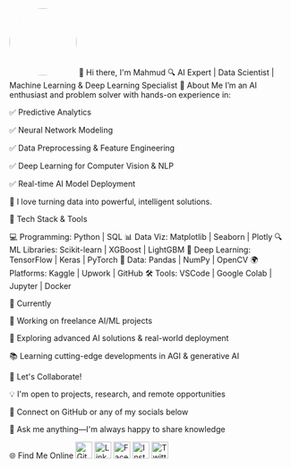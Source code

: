 <img src="https://media.licdn.com/dms/image/v2/D4D03AQH_i8ykkGJ9Xg/profile-displayphoto-shrink_200_200/B4DZUTH1BVGkAc-/0/1739782575391?e=1749081600&v=beta&t=mDFCeqFXhQvL9IeCg9Yo760S45UOUfuuIF4WVseqRKA" width="120" height="120" style="border-radius: 50%"/>
👋 Hi there, I'm Mahmud
🔍 AI Expert | Data Scientist | Machine Learning & Deep Learning Specialist
🎯 About Me
I’m an AI enthusiast and problem solver with hands-on experience in:

✅ Predictive Analytics

✅ Neural Network Modeling

✅ Data Preprocessing & Feature Engineering

✅ Deep Learning for Computer Vision & NLP

✅ Real-time AI Model Deployment

📌 I love turning data into powerful, intelligent solutions.

🧠 Tech Stack & Tools

💻 Programming: Python | SQL
📊 Data Viz: Matplotlib | Seaborn | Plotly
🔍 ML Libraries: Scikit-learn | XGBoost | LightGBM
🧬 Deep Learning: TensorFlow | Keras | PyTorch
🧹 Data: Pandas | NumPy | OpenCV
🌍 Platforms: Kaggle | Upwork | GitHub
🛠️ Tools: VSCode | Google Colab | Jupyter | Docker

📌 Currently

🔭 Working on freelance AI/ML projects

🧪 Exploring advanced AI solutions & real-world deployment

📚 Learning cutting-edge developments in AGI & generative AI

🤝 Let's Collaborate!

💡 I'm open to projects, research, and remote opportunities

👯 Connect on GitHub or any of my socials below

💬 Ask me anything—I'm always happy to share knowledge

🌐 Find Me Online
<img src='https://cdn.jsdelivr.net/npm/simple-icons@3.0.1/icons/github.svg' alt='GitHub' height='30'> <img src='https://cdn.jsdelivr.net/npm/simple-icons@3.0.1/icons/linkedin.svg' alt='LinkedIn' height='30'> <img src='https://cdn.jsdelivr.net/npm/simple-icons@3.0.1/icons/facebook.svg' alt='Facebook' height='30'> <img src='https://cdn.jsdelivr.net/npm/simple-icons@3.0.1/icons/instagram.svg' alt='Instagram' height='30'> <img src='https://cdn.jsdelivr.net/npm/simple-icons@3.0.1/icons/twitter.svg' alt='Twitter' height='30'>

